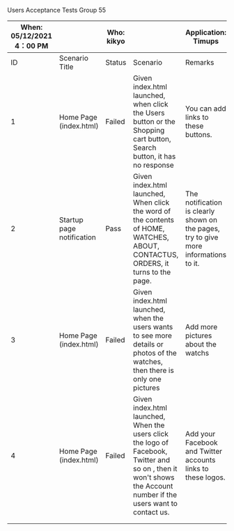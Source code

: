 Users Acceptance Tests   Group 55

| When: 05/12/2021 4：00 PM |                           | Who: kikyo |                                                              | Application: Timups                                          |
| ------------------------- | ------------------------- | ---------- | ------------------------------------------------------------ | ------------------------------------------------------------ |
| ID                        | Scenario Title            | Status     | Scenario                                                     | Remarks                                                      |
| 1                         | Home Page (index.html)    | Failed     | Given index.html launched, when click the Users button or the Shopping cart button, Search button, it has no response | You can add links to these buttons.                          |
| 2                         | Startup page notification | Pass       | Given index.html launched, When click the word of the contents of HOME, WATCHES, ABOUT, CONTACTUS, ORDERS, it turns to the page. | The notification is clearly shown on the pages, try to give more informations to it. |
| 3                         | Home Page (index.html)    | Failed     | Given index.html launched, when the users wants to see more details or photos of the watches, then there is only one pictures | Add more pictures about the watchs                           |
| 4                         | Home Page (index.html)    | Failed     | Given index.html launched, When the users click the logo of Facebook, Twitter and so on , then it won't shows the Account number if the users want to contact us. | Add your Facebook and Twitter accounts links to these logos. |
|                           |                           |            |                                                              |                                                              |
|                           |                           |            |                                                              |                                                              |

